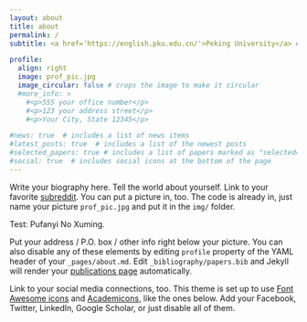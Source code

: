 ```yaml
---
layout: about
title: about
permalink: /
subtitle: <a href='https://english.pku.edu.cn/'>Peking University</a> #. Address. Contacts. Moto. Etc.

profile:
  align: right
  image: prof_pic.jpg
  image_circular: false # crops the image to make it circular
  #more_info: >
    #<p>555 your office number</p>
    #<p>123 your address street</p>
    #<p>Your City, State 12345</p>

#news: true  # includes a list of news items
#latest_posts: true  # includes a list of the newest posts
#selected_papers: true # includes a list of papers marked as "selected={true}"
#social: true  # includes social icons at the bottom of the page
---
```


Write your biography here. Tell the world about yourself. Link to your favorite [subreddit](http://reddit.com). You can put a picture in, too. The code is already in, just name your picture `prof_pic.jpg` and put it in the `img/` folder.

Test: Pufanyi No Xuming.

Put your address / P.O. box / other info right below your picture. You can also disable any of these elements by editing `profile` property of the YAML header of your `_pages/about.md`. Edit `_bibliography/papers.bib` and Jekyll will render your [publications page](/al-folio/publications/) automatically.

Link to your social media connections, too. This theme is set up to use [Font Awesome icons](https://fontawesome.com/) and [Academicons](https://jpswalsh.github.io/academicons/), like the ones below. Add your Facebook, Twitter, LinkedIn, Google Scholar, or just disable all of them.